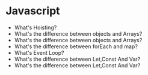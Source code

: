 # Javascript

* What's Hoisting?
* What's the difference between objects and Arrays?
* What's the difference between objects and Arrays?
* What's the difference between forEach and map?
* What's Event Loop?
* What's the difference between Let,Const And Var?
* What's the difference between Let,Const And Var?


